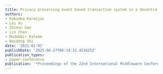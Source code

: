 ```yaml
---
title: Privacy preserving event based transaction system in a decentralized environment
authors:
- Rabimba Karanjai
- Lei Xu
- Zhimin Gao
- Lin Chen
- Mudabbir Kaleem
- Weidong Shi
date: '2021-01-01'
publishDate: '2025-06-27T06:14:33.452625Z'
publication_types:
- paper-conference
publication: '*Proceedings of the 22nd International Middleware Conference*'
---
```

